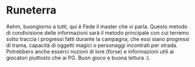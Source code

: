 # Runeterra
Aehm, buongiorno a tutti, qui è Fede il master che vi parla. Questo metodo di condivisione delle informazioni sarà il metodo principale con cui terremo sotto traccia i progressi fatti durante la campagna, che essi siano progressi di trama, capacità di oggetti magici o personaggi incontrati per strada. Potrebbero anche esserci nozioni di lore (forse) e informazioni utili ai giocatori piuttosto che ai PG. Buon gioco e buona lettura :).
